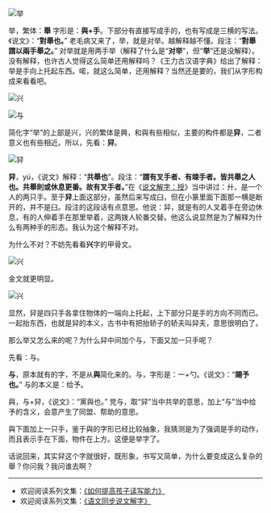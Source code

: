 ![举](http://upload-images.jianshu.io/upload_images/275449-ae42e2516e5a8379.png?imageMogr2/auto-orient/strip%7CimageView2/2/w/1240)


举，繁体：**舉** 字形是：**與+手**。下部分有直接写成手的，也有写成是三横的写法。《说文》：“**對舉也。**” 老毛病又来了，举，就是对举。越解释越不懂。段注：“**對舉謂以兩手舉之。**” 对举就是用两手举（解释了什么是“**对举**”，但“**举**”还是没解释）。没有解释，也许古人觉得这么简单还用解释吗？《王力古汉语字典》给出了解释：举是手向上托起东西。喏，就这么简单，还用解释？当然还是要的，我们从字形构成来看看吧。

![兴](http://upload-images.jianshu.io/upload_images/275449-d78e1f47e1db6b77.png?imageMogr2/auto-orient/strip%7CimageView2/2/w/1240)

![与](http://upload-images.jianshu.io/upload_images/275449-46c5a371228f605c.png?imageMogr2/auto-orient/strip%7CimageView2/2/w/1240)

简化字“举”的上部是兴，兴的繁体是興，和與有些相似，主要的构件都是**舁**，二者意义也有些相近。所以，先看：**舁**。

![舁](http://upload-images.jianshu.io/upload_images/275449-7391f6d31afbc1bc.png?imageMogr2/auto-orient/strip%7CimageView2/2/w/1240)


**舁**，yú，《说文》解释：“**共舉也**”。段注：“**謂有叉手者、有竦手者。皆共舉之人也。共舉則或休息更番。故有叉手者。**”在《[说文解字：授](http://www.jianshu.com/p/b23a0ac5c914)》当中讲过：廾，是一个人的两只手。至于**舁**上面这部分，虽然后来写成臼，但在小篆里面下面那一横是断开的，并不是臼。段注的这段话有点意思。他说：舁，就是有的人叉着手在旁边休息，有的人伸着手在那里举着，这两拨人轮番交替。他这么说显然是为了解释为什么有两种手的形态。我认为这个解释不对。

为什么不对？不妨先看看**兴**字的甲骨文。

![兴](http://upload-images.jianshu.io/upload_images/275449-783f9a5f51c61ea5.png?imageMogr2/auto-orient/strip%7CimageView2/2/w/1240)

金文就更明显。

![兴](http://upload-images.jianshu.io/upload_images/275449-39f98247baaeb573.png?imageMogr2/auto-orient/strip%7CimageView2/2/w/1240)

显然，舁是四只手各拿住物体的一端向上托起，上下部分只是手的方向不同而已。一起抬东西，也就是舁的本义，古书中有把抬轿子的轿夫叫舁夫，意思很明白了。

那么举又怎么来的呢？为什么舁中间加个与，下面又加一只手呢？

先看：与。

**与**，原本就有的字，不是从**與**简化来的。与，字形是：一+勺。《说文》：“**賜予也。**” 与的本义是：给予。

與，与+舁，《说文》：“黨與也。” 党与，取“舁”当中共举的意思，加上“与”当中给予的含义，会意产生了同盟、帮助的意思。

與下面加上一只手，鉴于與的字形已经比较抽象，我猜测是为了强调是手的动作，而且表示手在下面，物件在上方。这便是举字了。

话说回来，其实舁这个字就很好，既形象，书写又简单，为什么要变成这么复杂的舉？你问我？我问谁去啊？

----
* 欢迎阅读系列文集：[《如何提高孩子读写能力》](http://www.jianshu.com/nb/8869173)
* 欢迎阅读系列文集：[《语文同步说文解字》](http://www.jianshu.com/notebooks/6718880/latest)
